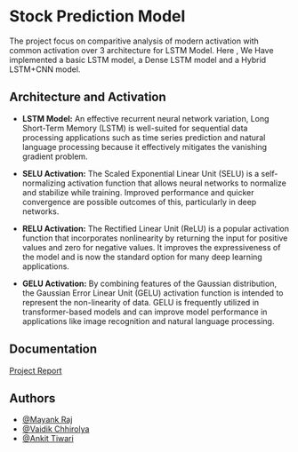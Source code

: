 # Stock Prediction Model

The project focus on comparitive analysis of modern activation with common activation over 3 architecture for LSTM Model. Here , We Have implemented a basic LSTM model, a Dense LSTM model and a Hybrid LSTM+CNN model.


## Architecture and Activation

- **LSTM Model:** An effective recurrent neural network variation, Long Short-Term Memory (LSTM) is well-suited for sequential data processing applications such as time series prediction and natural language processing because it effectively mitigates the vanishing gradient problem.

- **SELU Activation:** The Scaled Exponential Linear Unit (SELU) is a self-normalizing activation function that allows neural networks to normalize and stabilize while training. Improved performance and quicker convergence are possible outcomes of this, particularly in deep networks.

- **RELU Activation:** The Rectified Linear Unit (ReLU) is a popular activation function that incorporates nonlinearity by returning the input for positive values and zero for negative values. It improves the expressiveness of the model and is now the standard option for many deep learning applications.


- **GELU Activation:** By combining features of the Gaussian distribution, the Gaussian Error Linear Unit (GELU) activation function is intended to represent the non-linearity of data. GELU is frequently utilized in transformer-based models and can improve model performance in applications like image recognition and natural language processing.

## Documentation
[Project Report](https://drive.google.com/file/d/1LuMJcMYoKJTcSaG-YRwG61jorViqScaE/view?usp=sharing)


## Authors

- [@Mayank Raj](mayank.09raj.gmail.com)
- [@Vaidik Chhirolya](vaidik.chhirolya1@gmail.com)
- [@Ankit Tiwari](ankit2392001@gmail.com)

